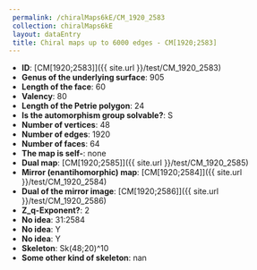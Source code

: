 ```yaml
--- 
 permalink: /chiralMaps6kE/CM_1920_2583 
 collection: chiralMaps6kE
 layout: dataEntry
 title: Chiral maps up to 6000 edges - CM[1920;2583]
---
```


- **ID**: [CM[1920;2583]]({{ site.url }}/test/CM_1920_2583)
- **Genus of the underlying surface**: 905
- **Length of the face**: 60
- **Valency**: 80
- **Length of the Petrie polygon**: 24
- **Is the automorphism group solvable?**: S
- **Number of vertices**: 48
- **Number of edges**: 1920
- **Number of faces**: 64
- **The map is self-**: none
- **Dual map**: [CM[1920;2585]]({{ site.url }}/test/CM_1920_2585)
- **Mirror (enantihomorphic) map**: [CM[1920;2584]]({{ site.url }}/test/CM_1920_2584)
- **Dual of the mirror image**: [CM[1920;2586]]({{ site.url }}/test/CM_1920_2586)
- **Z_q-Exponent?**: 2
- **No idea**:  31:2584
- **No idea**: Y
- **No idea**: Y
- **Skeleton**: Sk(48;20)^10
- **Some other kind of skeleton**: nan
